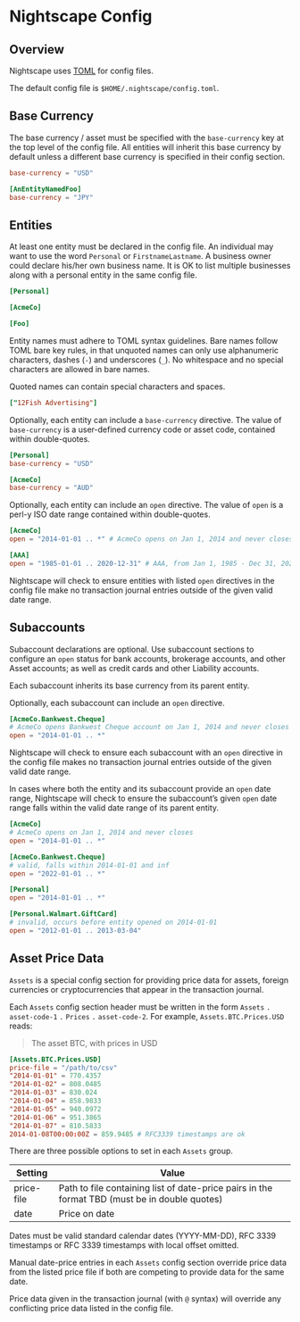 # Nightscape Config

## Overview

Nightscape uses [TOML](https://github.com/toml-lang/toml) for config
files.

The default config file is `$HOME/.nightscape/config.toml`.


## Base Currency

The base currency / asset must be specified with the `base-currency`
key at the top level of the config file. All entities will inherit this
base currency by default unless a different base currency is specified
in their config section.

```toml
base-currency = "USD"

[AnEntityNamedFoo]
base-currency = "JPY"
```


## Entities

At least one entity must be declared in the config file. An individual
may want to use the word `Personal` or `FirstnameLastname`. A business
owner could declare his/her own business name. It is OK to list multiple
businesses along with a personal entity in the same config file.

```toml
[Personal]

[AcmeCo]

[Foo]
```

Entity names must adhere to TOML syntax guidelines. Bare names follow
TOML bare key rules, in that unquoted names can only use alphanumeric
characters, dashes (`-`) and underscores (`_`). No whitespace and no
special characters are allowed in bare names.

Quoted names can contain special characters and spaces.

```toml
["12Fish Advertising"]
```

Optionally, each entity can include a `base-currency` directive. The
value of `base-currency` is a user-defined currency code or asset code,
contained within double-quotes.

```toml
[Personal]
base-currency = "USD"

[AcmeCo]
base-currency = "AUD"
```

Optionally, each entity can include an `open` directive. The value of
`open` is a perl-y ISO date range contained within double-quotes.

```toml
[AcmeCo]
open = "2014-01-01 .. *" # AcmeCo opens on Jan 1, 2014 and never closes

[AAA]
open = "1985-01-01 .. 2020-12-31" # AAA, from Jan 1, 1985 - Dec 31, 2020
```

Nightscape will check to ensure entities with listed `open` directives
in the config file make no transaction journal entries outside of the
given valid date range.


## Subaccounts

Subaccount declarations are optional. Use subaccount sections to configure
an `open` status for bank accounts, brokerage accounts, and other Asset
accounts; as well as credit cards and other Liability accounts.

Each subaccount inherits its base currency from its parent entity.

Optionally, each subaccount can include an `open` directive.

```toml
[AcmeCo.Bankwest.Cheque]
# AcmeCo opens Bankwest Cheque account on Jan 1, 2014 and never closes it
open = "2014-01-01 .. *"
```

Nightscape will check to ensure each subaccount with an `open` directive
in the config file makes no transaction journal entries outside of the
given valid date range.

In cases where both the entity and its subaccount provide an `open`
date range, Nightscape will check to ensure the subaccount’s given
`open` date range falls within the valid date range of its parent entity.

```toml
[AcmeCo]
# AcmeCo opens on Jan 1, 2014 and never closes
open = "2014-01-01 .. *"

[AcmeCo.Bankwest.Cheque]
# valid, falls within 2014-01-01 and inf
open = "2022-01-01 .. *"
```

```toml
[Personal]
open = "2014-01-01 .. *"

[Personal.Walmart.GiftCard]
# invalid, occurs before entity opened on 2014-01-01
open = "2012-01-01 .. 2013-03-04"
```


## Asset Price Data

`Assets` is a special config section for providing price data for assets,
foreign currencies or cryptocurrencies that appear in the transaction
journal.

Each `Assets` config section header must be written in the form `Assets`
`.` `asset-code-1` `.` `Prices` `.` `asset-code-2`. For example,
`Assets.BTC.Prices.USD` reads:

> The asset BTC, with prices in USD

```toml
[Assets.BTC.Prices.USD]
price-file = "/path/to/csv"
"2014-01-01" = 770.4357
"2014-01-02" = 808.0485
"2014-01-03" = 830.024
"2014-01-04" = 858.9833
"2014-01-05" = 940.0972
"2014-01-06" = 951.3865
"2014-01-07" = 810.5833
2014-01-08T00:00:00Z = 859.9485 # RFC3339 timestamps are ok
```

There are three possible options to set in each `Assets` group.

Setting    | Value
---        | ---
price-file | Path to file containing list of date-price pairs in the format TBD (must be in double quotes)
date       | Price on date

Dates must be valid standard calendar dates (YYYY-MM-DD), RFC 3339
timestamps or RFC 3339 timestamps with local offset omitted.

Manual date-price entries in each `Assets` config section override price
data from the listed price file if both are competing to provide data
for the same date.

Price data given in the transaction journal (with `@` syntax) will
override any conflicting price data listed in the config file.
